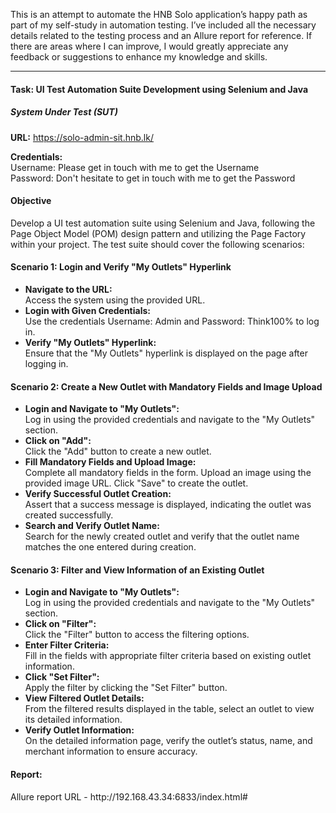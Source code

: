 <p>This is an attempt to automate the HNB Solo application’s happy path as part of my self-study in automation testing. I’ve included all the necessary details related to the testing process and an Allure report for reference. If there are areas where I can improve, I would greatly appreciate any feedback or suggestions to enhance my knowledge and skills.</p>
<hr>

<h4>Task: UI Test Automation Suite Development using Selenium and Java</h4>

<h5>System Under Test (SUT)</h5>
<p><strong>URL:</strong> <a href="https://solo-admin-sit.hnb.lk/">https://solo-admin-sit.hnb.lk/</a></p>

<p><strong>Credentials:</strong><br>
Username: Please get in touch with me to get the Username<br>
Password: Don't hesitate to get in touch with me to get the Password
</p>

<h4>Objective</h4>
<p>Develop a UI test automation suite using Selenium and Java, following the Page Object Model (POM) design pattern and utilizing the Page Factory within your project. The test suite should cover the following scenarios:</p>

<h4>Scenario 1: Login and Verify "My Outlets" Hyperlink</h4>
<ul>
    <li><strong>Navigate to the URL:</strong><br> Access the system using the provided URL.</li>
    <li><strong>Login with Given Credentials:</strong><br> Use the credentials Username: Admin and Password: Think100% to log in.</li>
    <li><strong>Verify "My Outlets" Hyperlink:</strong><br> Ensure that the "My Outlets" hyperlink is displayed on the page after logging in.</li>
</ul>

<h4>Scenario 2: Create a New Outlet with Mandatory Fields and Image Upload</h4>
<ul>
    <li><strong>Login and Navigate to "My Outlets":</strong><br> Log in using the provided credentials and navigate to the "My Outlets" section.</li>
    <li><strong>Click on "Add":</strong><br> Click the "Add" button to create a new outlet.</li>
    <li><strong>Fill Mandatory Fields and Upload Image:</strong><br> Complete all mandatory fields in the form. Upload an image using the provided image URL. Click "Save" to create the outlet.</li>
    <li><strong>Verify Successful Outlet Creation:</strong><br> Assert that a success message is displayed, indicating the outlet was created successfully.</li>
    <li><strong>Search and Verify Outlet Name:</strong><br> Search for the newly created outlet and verify that the outlet name matches the one entered during creation.</li>
</ul>

<h4>Scenario 3: Filter and View Information of an Existing Outlet</h4>
<ul>
    <li><strong>Login and Navigate to "My Outlets":</strong><br> Log in using the provided credentials and navigate to the "My Outlets" section.</li>
    <li><strong>Click on "Filter":</strong><br> Click the "Filter" button to access the filtering options.</li>
    <li><strong>Enter Filter Criteria:</strong><br> Fill in the fields with appropriate filter criteria based on existing outlet information.</li>
    <li><strong>Click "Set Filter":</strong><br> Apply the filter by clicking the "Set Filter" button.</li>
    <li><strong>View Filtered Outlet Details:</strong><br> From the filtered results displayed in the table, select an outlet to view its detailed information.</li>
    <li><strong>Verify Outlet Information:</strong><br> On the detailed information page, verify the outlet’s status, name, and merchant information to ensure accuracy.</li>
</ul>

<h4>Report:</h4>
<p>Allure report URL - http://192.168.43.34:6833/index.html#</p>
